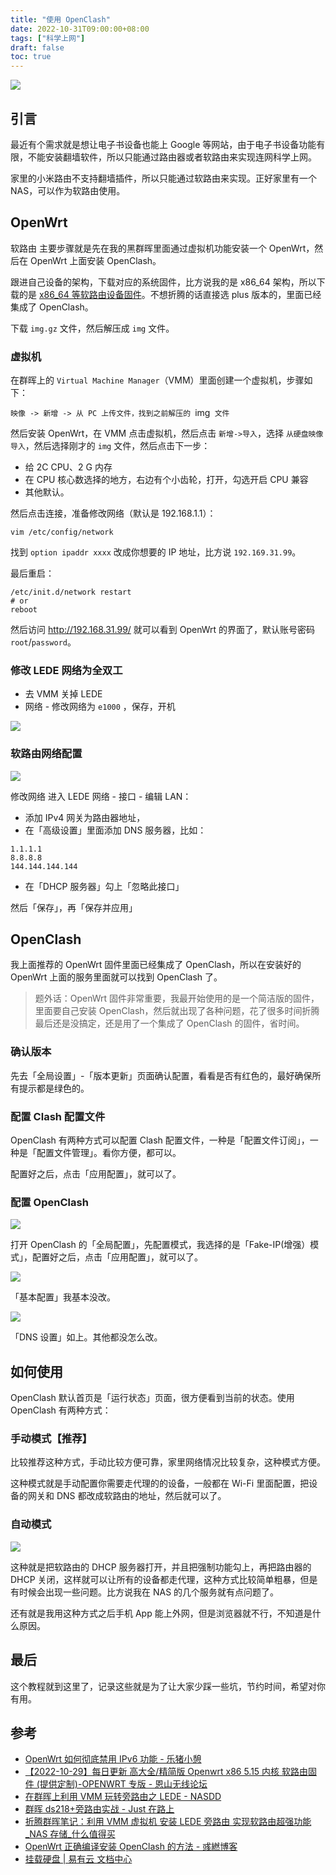 ```yaml
---
title: "使用 OpenClash"
date: 2022-10-31T09:00:00+08:00
tags: ["科学上网"] 
draft: false
toc: true
---
```


![](https://blog-1251237404.cos.ap-guangzhou.myqcloud.com/20221102Dexz0D.png)

## 引言

最近有个需求就是想让电子书设备也能上 Google 等网站，由于电子书设备功能有限，不能安装翻墙软件，所以只能通过路由器或者软路由来实现连网科学上网。

家里的小米路由不支持翻墙插件，所以只能通过软路由来实现。正好家里有一个 NAS，可以作为软路由使用。

## OpenWrt

软路由 主要步骤就是先在我的黑群晖里面通过虚拟机功能安装一个 OpenWrt，然后在 OpenWrt 上面安装 OpenClash。

<!--more-->

跟进自己设备的架构，下载对应的系统固件，比方说我的是 x86_64 架构，所以下载的是 [x86_64 等软路由设备固件](https://openwrt.mpdn.fun:8443/?dir=lede%2Fx86_64)。不想折腾的话直接选 plus 版本的，里面已经集成了 OpenClash。


下载 `img.gz`  文件，然后解压成 `img`  文件。

### 虚拟机

在群晖上的 `Virtual Machine Manager`（VMM）里面创建一个虚拟机，步骤如下：

`映像 -> 新增 -> 从 PC 上传文件，找到之前解压的 `img`  文件 `

然后安装 OpenWrt，在 VMM 点击虚拟机，然后点击 `新增->导入`，选择 `从硬盘映像导入`，然后选择刚才的 `img`  文件，然后点击下一步：

- 给 2C CPU、2 G 内存
- 在 CPU 核心数选择的地方，右边有个小齿轮，打开，勾选开启 CPU 兼容
- 其他默认。

然后点击连接，准备修改网络（默认是 192.168.1.1）：

`vim /etc/config/network`

找到  `option ipaddr xxxx` 改成你想要的 IP 地址，比方说  `192.169.31.99`。

最后重启：

```shell
/etc/init.d/network restart
# or
reboot
```

然后访问 http://192.168.31.99/ 就可以看到 OpenWrt 的界面了，默认账号密码 `root`/`password`。

### 修改 LEDE 网络为全双工

- 去 VMM 关掉 LEDE
- 网络 - 修改网络为 `e1000` ，保存，开机

![](https://blog-1251237404.cos.ap-guangzhou.myqcloud.com/20221023l7D4KG.png!m)

### 软路由网络配置

![](https://blog-1251237404.cos.ap-guangzhou.myqcloud.com/20221102zBR6Ho.png!m)

修改网络 进入 LEDE 网络 - 接口 - 编辑 LAN：

- 添加 IPv4  网关为路由器地址，
- 在「高级设置」里面添加 DNS 服务器，比如：

```
1.1.1.1
8.8.8.8
144.144.144.144
```
- 在「DHCP 服务器」勾上「忽略此接口」

然后「保存」，再「保存并应用」

## OpenClash

我上面推荐的 OpenWrt 固件里面已经集成了 OpenClash，所以在安装好的 OpenWrt 上面的服务里面就可以找到 OpenClash 了。

> 题外话：OpenWrt 固件非常重要，我最开始使用的是一个简洁版的固件，里面要自己安装 OpenClash，然后就出现了各种问题，花了很多时间折腾最后还是没搞定，还是用了一个集成了 OpenClash 的固件，省时间。


### 确认版本

先去「全局设置」-「版本更新」页面确认配置，看看是否有红色的，最好确保所有提示都是绿色的。

### 配置 Clash 配置文件

OpenClash 有两种方式可以配置 Clash 配置文件，一种是「配置文件订阅」，一种是「配置文件管理」。看你方便，都可以。

配置好之后，点击「应用配置」，就可以了。

### 配置 OpenClash

![](https://blog-1251237404.cos.ap-guangzhou.myqcloud.com/20221102R9etfB.png!m)


打开 OpenClash 的「全局配置」，先配置模式，我选择的是「Fake-IP(增强）模式」，配置好之后，点击「应用配置」，就可以了。


![](https://blog-1251237404.cos.ap-guangzhou.myqcloud.com/20221102AFhvBA.png!m)

「基本配置」我基本没改。

![](https://blog-1251237404.cos.ap-guangzhou.myqcloud.com/202211025Lkxko.png!m)

「DNS 设置」如上。其他都没怎么改。

## 如何使用

OpenClash 默认首页是「运行状态」页面，很方便看到当前的状态。使用 OpenClash 有两种方式：

### 手动模式【推荐】

比较推荐这种方式，手动比较方便可靠，家里网络情况比较复杂，这种模式方便。

这种模式就是手动配置你需要走代理的的设备，一般都在 Wi-Fi 里面配置，把设备的网关和 DNS 都改成软路由的地址，然后就可以了。

### 自动模式

![](https://blog-1251237404.cos.ap-guangzhou.myqcloud.com/202211026RG3rx.png!m)

这种就是把软路由的 DHCP 服务器打开，并且把强制功能勾上，再把路由器的 DHCP 关闭，这样就可以让所有的设备都走代理，这种方式比较简单粗暴，但是有时候会出现一些问题。比方说我在 NAS 的几个服务就有点问题了。

还有就是我用这种方式之后手机 App 能上外网，但是浏览器就不行，不知道是什么原因。

## 最后

这个教程就到这里了，记录这些就是为了让大家少踩一些坑，节约时间，希望对你有用。

## 参考

- [OpenWrt 如何彻底禁用 IPv6 功能 - 乐猪小憩](https://keer.me/Openwrt-closes-IPv6.html)
- [【2022-10-29】每日更新 高大全/精简版 Openwrt x86 5.15 内核 软路由固件 (提供定制)-OPENWRT 专版 - 恩山无线论坛](https://www.right.com.cn/forum/thread-8236842-1-1.html)
- [在群晖上利用 VMM 玩转旁路由之 LEDE - NASDD](https://www.nasdd.cn/archives/190.html)
- [群晖 ds218+旁路由实战 - Just 在路上](https://www.flyada.com/2019/09/07/%E7%BE%A4%E6%99%96ds218+%E6%97%81%E8%B7%AF%E7%94%B1%E5%AE%9E%E6%88%98/)
- [折腾群晖笔记：利用 VMM 虚拟机 安装 LEDE 旁路由 实现软路由超强功能_NAS 存储_什么值得买](https://post.smzdm.com/p/apze08d7/)
-  [OpenWrt 正确编译安装 OpenClash 的方法 - 彧繎博客](https://opssh.cn/luyou/241.html)
- [挂载硬盘 | 易有云 文档中心](https://doc.linkease.com/zh/guide/easepi/common.html#%E6%97%81%E8%B7%AF%E7%94%B1%E6%A8%A1%E5%BC%8F)